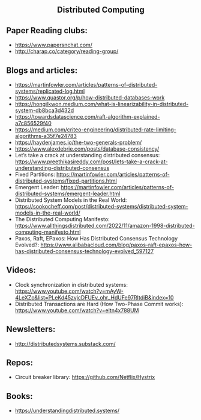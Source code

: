 <h2 align="center">Distributed Computing</h2>

## Paper Reading clubs:

- https://www.papersnchat.com/
- http://charap.co/category/reading-group/

## Blogs and articles:

- https://martinfowler.com/articles/patterns-of-distributed-systems/replicated-log.html
- https://www.quastor.org/p/how-distributed-databases-work
- https://hongilkwon.medium.com/what-is-linearizability-in-distributed-system-db8bca3d432d
- https://towardsdatascience.com/raft-algorithm-explained-a7c856529f40
- https://medium.com/criteo-engineering/distributed-rate-limiting-algorithms-a35f7e24783
- https://haydenjames.io/the-two-generals-problem/
- https://www.alexdebrie.com/posts/database-consistency/
- Let’s take a crack at understanding distributed consensus: https://www.preethikasireddy.com/post/lets-take-a-crack-at-understanding-distributed-consensus
- Fixed Partitions: https://martinfowler.com/articles/patterns-of-distributed-systems/fixed-partitions.html
- Emergent Leader: https://martinfowler.com/articles/patterns-of-distributed-systems/emergent-leader.html
- Distributed System Models in the Real World: https://sookocheff.com/post/distributed-systems/distributed-system-models-in-the-real-world/
- The Distributed Computing Manifesto: https://www.allthingsdistributed.com/2022/11/amazon-1998-distributed-computing-manifesto.html
- Paxos, Raft, EPaxos: How Has Distributed Consensus Technology Evolved?: https://www.alibabacloud.com/blog/paxos-raft-epaxos-how-has-distributed-consensus-technology-evolved_597127

## Videos:

- Clock synchronization in distributed systems: https://www.youtube.com/watch?v=mAyW-4LeXZo&list=PLeKd45zvjcDFUEv_ohr_HdUFe97RItdiB&index=10
- Distributed Transactions are Hard (How Two-Phase Commit works): https://www.youtube.com/watch?v=eltn4x788UM

## Newsletters:

- http://distributedsystems.substack.com/

## Repos:

- Circuit breaker library: https://github.com/Netflix/Hystrix

## Books:

- https://understandingdistributed.systems/
